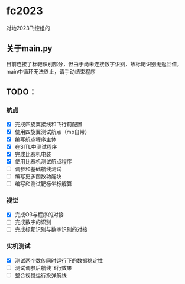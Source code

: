 # fc2023
对地2023飞控组的

## 关于main.py

目前连接了标靶识别部分，但由于尚未连接数字识别，故标靶识别无返回值，main中循环无法终止，请手动结束程序

## TODO：

### 航点
- [x] 完成四旋翼接线和飞行前配置
- [x] 使用四旋翼测试航点（mp自带）
- [x] 编写航点程序主体
- [x] 在SITL中测试程序
- [x] 完成比赛机电装
- [x] 使用比赛机测试航点程序
- [ ] 调参和基础航线测试
- [ ] 编写更多函数功能块
- [ ] 编写和测试靶标坐标解算

### 视觉
- [x] 完成O3与程序的对接
- [ ] 完成数字的识别
- [ ] 完成标靶识别与数字识别的对接

### 实机测试
- [x] 测试两个数传同时运行下的数据稳定性
- [ ] 测试调参后航线飞行效果
- [ ] 整合视觉运行投弹航线
